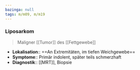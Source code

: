 ```yaml
---
bazinga: null
tags: m/m09, m/m19
---
```

### Liposarkom
> Maligner [[Tumor]] des [[Fettgewebe]]
- **Lokalisation**:: ==An Extremitäten, im tiefen Weichgewebe==
- **Symptome**:: Primär indolent, später teils schmerzhaft
- **Diagnostik**:: [[MRT]], Biopsie